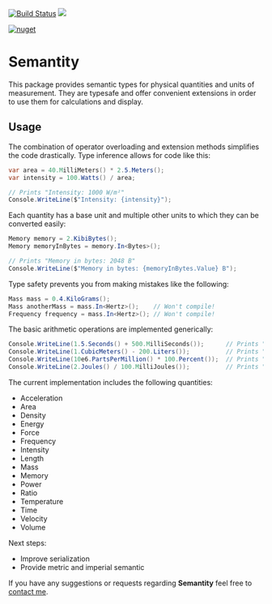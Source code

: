 [![Build Status](https://dev.azure.com/moritzfreyburger0423/Semantity%20Build/_apis/build/status/FreyMo.Semantity?branchName=master)](https://dev.azure.com/moritzfreyburger0423/Semantity%20Build/_build/latest?definitionId=1?branchName=master)
[![](https://img.shields.io/azure-devops/build/moritzfreyburger0423/Semantity%20Build/1/master.svg)](https://dev.azure.com/moritzfreyburger0423/Semantity%20Build/_build/latest?definitionId=1?branchName=master)

[![nuget](https://img.shields.io/nuget/v/Semantity.svg)](https://www.nuget.org/packages/Semantity)

# Semantity

This package provides semantic types for physical quantities and units of measurement. They are typesafe and offer convenient extensions in order to use them for calculations and display.

## Usage

The combination of operator overloading and extension methods simplifies the code drastically. Type inference allows for code like this:
```c#
var area = 40.MilliMeters() * 2.5.Meters();
var intensity = 100.Watts() / area;

// Prints "Intensity: 1000 W/m²"
Console.WriteLine($"Intensity: {intensity}");
```
Each quantity has a base unit and multiple other units to which they can be converted easily:
```c#
Memory memory = 2.KibiBytes();
Memory memoryInBytes = memory.In<Bytes>();

// Prints "Memory in bytes: 2048 B"
Console.WriteLine($"Memory in bytes: {memoryInBytes.Value} B");
```

Type safety prevents you from making mistakes like the following:
```c#
Mass mass = 0.4.KiloGrams();
Mass anotherMass = mass.In<Hertz>();    // Won't compile!
Frequency frequency = mass.In<Hertz>(); // Won't compile!
```

The basic arithmetic operations are implemented generically:
``` c#
Console.WriteLine(1.5.Seconds() + 500.MilliSeconds());      // Prints "2 s"
Console.WriteLine(1.CubicMeters() - 200.Liters());          // Prints "0.8 m³"
Console.WriteLine(10e6.PartsPerMillion() * 100.Percent());  // Prints "1 "
Console.WriteLine(2.Joules() / 100.MilliJoules());          // Prints "20 J"
```

The current implementation includes the following quantities:
* Acceleration
* Area
* Density
* Energy
* Force
* Frequency
* Intensity
* Length
* Mass
* Memory
* Power
* Ratio
* Temperature
* Time
* Velocity
* Volume

Next steps:
* Improve serialization
* Provide metric and imperial semantic

If you have any suggestions or requests regarding **Semantity** feel free to [contact me](mailto:moritz.freyburger@gmx.de).
